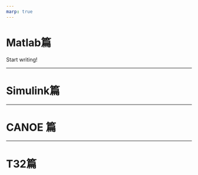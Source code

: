 ```yaml
---
marp: true
---
```


# Matlab篇

Start writing!



---

# Simulink篇







---

# CANOE 篇





---


# T32篇